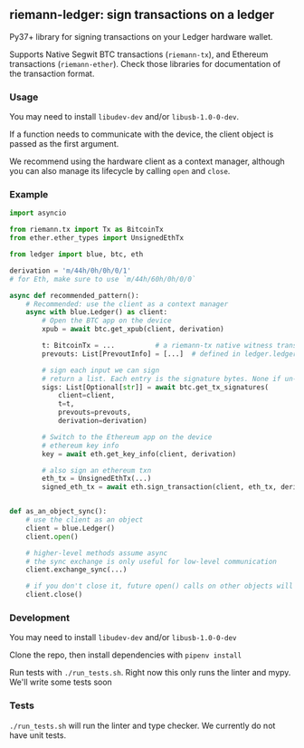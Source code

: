 ## riemann-ledger: sign transactions on a ledger

Py37+ library for signing transactions on your Ledger hardware wallet.

Supports Native Segwit BTC transactions (`riemann-tx`), and Ethereum
transactions (`riemann-ether`). Check those libraries for documentation of the
transaction format.

### Usage

You may need to install `libudev-dev` and/or `libusb-1.0-0-dev`.

If a function needs to communicate with the device, the client object is passed
as the first argument.

We recommend using the hardware client as a context manager, although you can
also manage its lifecycle by calling `open` and `close`.


### Example

```python
import asyncio

from riemann.tx import Tx as BitcoinTx
from ether.ether_types import UnsignedEthTx

from ledger import blue, btc, eth

derivation = 'm/44h/0h/0h/0/1'
# for Eth, make sure to use `m/44h/60h/0h/0/0`

async def recommended_pattern():
    # Recommended: use the client as a context manager
    async with blue.Ledger() as client:
        # Open the BTC app on the device
        xpub = await btc.get_xpub(client, derivation)

        t: BitcoinTx = ...          # a riemann-tx native witness transaction
        prevouts: List[PrevoutInfo] = [...]  # defined in ledger.ledger_types

        # sign each input we can sign
        # return a list. Each entry is the signature bytes. None if un-signable
        sigs: List[Optional[str]] = await btc.get_tx_signatures(
            client=client,
            t=t,
            prevouts=prevouts,
            derivation=derivation)

        # Switch to the Ethereum app on the device
        # ethereum key info
        key = await eth.get_key_info(client, derivation)

        # also sign an ethereum txn
        eth_tx = UnsignedEthTx(...)
        signed_eth_tx = await eth.sign_transaction(client, eth_tx, derivation)


def as_an_object_sync():
    # use the client as an object
    client = blue.Ledger()
    client.open()

    # higher-level methods assume async
    # the sync exchange is only useful for low-level communication
    client.exchange_sync(...)

    # if you don't close it, future open() calls on other objects will error
    client.close()

```

### Development

You may need to install `libudev-dev` and/or `libusb-1.0-0-dev`

Clone the repo, then install dependencies with `pipenv install`

Run tests with `./run_tests.sh`. Right now this only runs the linter and mypy.
We'll write some tests soon


### Tests

`./run_tests.sh` will run the linter and type checker. We currently do not have
unit tests.
